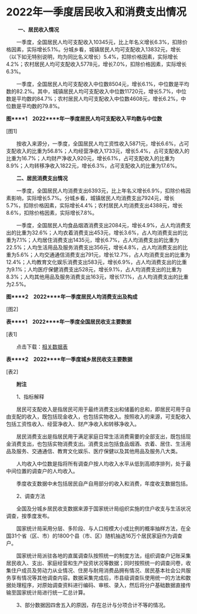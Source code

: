 # 2022年一季度居民收入和消费支出情况

 　　**一、居民收入情况**

　　一季度，全国居民人均可支配收入10345元，比上年名义增长6.3%，扣除价格因素，实际增长5.1%。分城乡看，城镇居民人均可支配收入13832元，增长（以下如无特别说明，均为同比名义增长）5.4%，扣除价格因素，实际增长4.2%；农村居民人均可支配收入5778元，增长7.0%，扣除价格因素，实际增长6.3%。

　　一季度，全国居民人均可支配收入中位数8504元，增长6.1%，中位数是平均数的82.2%。其中，城镇居民人均可支配收入中位数11720元，增长5.7%，中位数是平均数的84.7%；农村居民人均可支配收入中位数4608元，增长6.2%，中位数是平均数的79.8%。

**图****1**　**2022****年一季度居民人均可支配收入平均数与中位数**

\[图1\]

　　按收入来源分，一季度，全国居民人均工资性收入5871元，增长6.6%，占可支配收入的比重为56.8%；人均经营净收入1733元，增长5.4%，占可支配收入的比重为16.7%；人均财产净收入920元，增长6.1%，占可支配收入的比重为8.9%；人均转移净收入1822元，增长6.3%，占可支配收入的比重为17.6%。

　　**二、居民消费支出情况**

　　一季度，全国居民人均消费支出6393元，比上年名义增长6.9%，扣除价格因素影响，实际增长5.7%。分城乡看，城镇居民人均消费支出7924元，增长5.7%，扣除价格因素，实际增长4.4%；农村居民人均消费支出4388元，增长8.6%，扣除价格因素，实际增长7.8%。

　　一季度，全国居民人均食品烟酒消费支出2084元，增长4.9%，占人均消费支出的比重为32.6%；人均衣着消费支出453元，增长3.6%，占人均消费支出的比重为7.1%；人均居住消费支出1435元，增长6.7%，占人均消费支出的比重为22.5%；人均生活用品及服务消费支出356元，增长4.8%，占人均消费支出的比重为5.6%；人均交通通信消费支出791元，增长12.7%，占人均消费支出的比重为12.4%；人均教育文化娱乐消费支出583元，增长6.9%，占人均消费支出的比重为9.1%；人均医疗保健消费支出528元，增长9.1%，占人均消费支出的比重为8.3%；人均其他用品及服务消费支出163元，增长17.1%，占人均消费支出的比重为2.5%。

**图****2**　**2022****年一季度居民人均消费支出及构成**

\[图2\]

**表****1**　**2022****年一季度全国居民收支主要数据**

\[表1\]

　　点击下载：[相关数据表](http://www.stats.gov.cn/sj/zxfb/202302/W020230203608363429941.xlsx)　　

**表****2**　**2022****年一季度城乡居民收支主要数据**

\[表2\]

　　**附注**

　　1、指标解释

　　居民可支配收入是指居民可用于最终消费支出和储蓄的总和，即居民可用于自由支配的收入，既包括现金收入，也包括实物收入。按照收入的来源，可支配收入包括工资性收入、经营净收入、财产净收入和转移净收入。

　　居民消费支出是指居民用于满足家庭日常生活消费需要的全部支出，既包括现金消费支出，也包括实物消费支出。消费支出包括食品烟酒、衣着、居住、生活用品及服务、交通通信、教育文化娱乐、医疗保健以及其他用品及服务八大类。

　　人均收入中位数是指将所有调查户按人均收入水平从低到高顺序排列，处于最中间位置的调查户的人均收入。

　　季度收支数据中未包括居民自产自用部分的收入和消费，年度收支数据包括。

　　2、调查方法

　　全国及分城乡居民收支数据来源于国家统计局组织实施的住户收支与生活状况调查，按季度发布。

　　国家统计局采用分层、多阶段、与人口规模大小成比例的概率抽样方法，在全国31个省（区、市）的1800个县（市、区）随机抽选16万个居民家庭作为调查户。

　　国家统计局派驻各地的直属调查队按照统一的制度方法，组织调查户记账采集居民收入、支出、家庭经营和生产投资状况等数据；同时按照统一的调查问卷，收集住户成员及劳动力从业情况、住房与耐用消费品拥有情况、居民基本社会公共服务享有情况等其他调查内容。数据采集完成后，市县级调查队使用统一的方法和数据处理程序，对原始调查资料进行编码、审核、录入，然后将分户基础数据直接传输至国家统计局进行统一汇总计算。

　　3、部分数据因四舍五入的原因，存在总计与分项合计不等的情况。